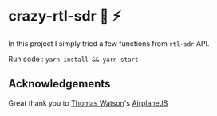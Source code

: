 # crazy-rtl-sdr 📡 ⚡️

In this project I simply tried a few functions from `rtl-sdr` API.

Run code : `yarn install && yarn start`

## Acknowledgements
Great thank you to [Thomas Watson](https://github.com/watson)'s [AirplaneJS](https://github.com/watson/airplanejs)